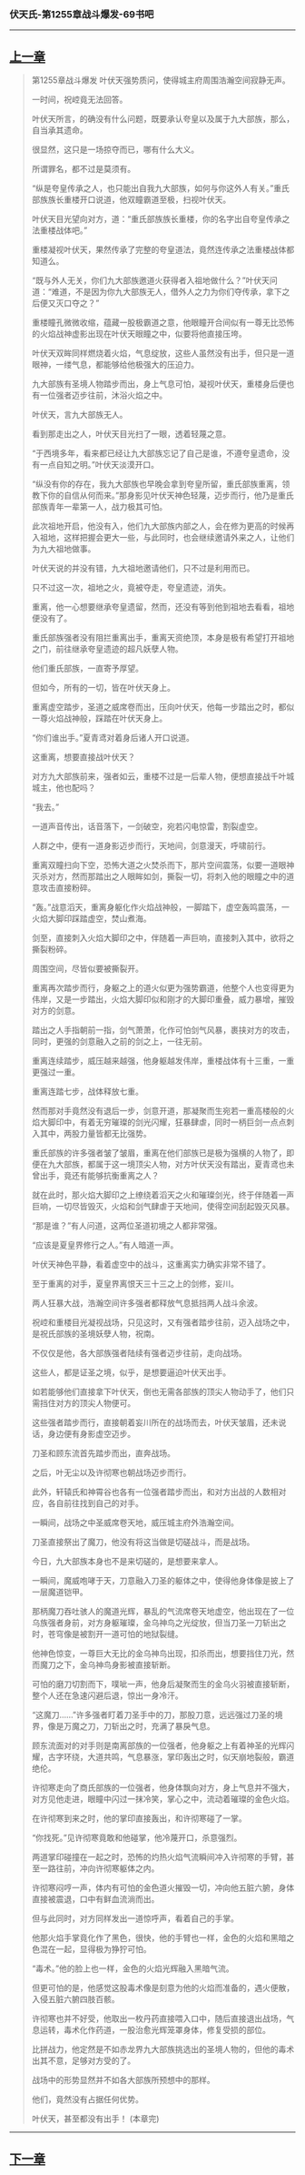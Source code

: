 ### 伏天氏-第1255章战斗爆发-69书吧

--------
[上一章](./465dac8b6404421d4e1882c320d48ab1.md)
--------


>
>
>
>第1255章战斗爆发
>叶伏天强势质问，使得城主府周围浩瀚空间寂静无声。
>
>一时间，祝崆竟无法回答。
>
>叶伏天所言，的确没有什么问题，既要承认夸皇以及属于九大部族，那么，自当承其遗命。
>
>很显然，这只是一场掠夺而已，哪有什么大义。
>
>所谓罪名，都不过是莫须有。
>
>“纵是夸皇传承之人，也只能出自我九大部族，如何与你这外人有关。”重氏部族族长重楼开口说道，他双瞳霸道至极，扫视叶伏天。
>
>叶伏天目光望向对方，道：“重氏部族族长重楼，你的名字出自夸皇传承之法重楼战体吧。”
>
>重楼凝视叶伏天，果然传承了完整的夸皇道法，竟然连传承之法重楼战体都知道么。
>
>“既与外人无关，你们九大部族邀道火获得者入祖地做什么？”叶伏天问道：“难道，不是因为你九大部族无人，借外人之力为你们夺传承，拿下之后便又灭口夺之？”
>
>重楼瞳孔微微收缩，蕴藏一股极霸道之意，他眼瞳开合间似有一尊无比恐怖的火焰战神虚影出现在叶伏天眼瞳之中，似要将他直接压垮。
>
>叶伏天双眸同样燃烧着火焰，气息绽放，这些人虽然没有出手，但只是一道眼神，一缕气息，都能够给他极强大的压迫力。
>
>九大部族有圣境人物踏步而出，身上气息可怕，凝视叶伏天，重楼身后便也有一位强者迈步往前，沐浴火焰之中。
>
>叶伏天，言九大部族无人。
>
>看到那走出之人，叶伏天目光扫了一眼，透着轻蔑之意。
>
>“于西境多年，看来都已经让九大部族忘记了自己是谁，不遵夸皇遗命，没有一点自知之明。”叶伏天淡漠开口。
>
>“纵没有你的存在，我九大部族也早晚会拿到夸皇所留，重氏部族重离，领教下你的自信从何而来。”那身影见叶伏天神色轻蔑，迈步而行，他乃是重氏部族青年一辈第一人，战力极其可怕。
>
>此次祖地开启，他没有入，他们九大部族内部之人，会在修为更高的时候再入祖地，这样把握会更大一些，与此同时，也会继续邀请外来之人，让他们为九大祖地做事。
>
>叶伏天说的并没有错，九大祖地邀请他们，只不过是利用而已。
>
>只不过这一次，祖地之火，竟被夺走，夸皇遗迹，消失。
>
>重离，他一心想要继承夸皇遗留，然而，还没有等到他到祖地去看看，祖地便没有了。
>
>重氏部族强者没有阻拦重离出手，重离天资绝顶，本身是极有希望打开祖地之门，前往继承夸皇遗迹的超凡妖孽人物。
>
>他们重氏部族，一直寄予厚望。
>
>但如今，所有的一切，皆在叶伏天身上。
>
>重离虚空踏步，圣道之威席卷而出，压向叶伏天，他每一步踏出之时，都似一尊火焰战神般，踩踏在叶伏天身上。
>
>“你们谁出手。”夏青鸢对着身后诸人开口说道。
>
>这重离，想要直接战叶伏天？
>
>对方九大部族前来，强者如云，重楼不过是一后辈人物，便想直接战千叶城城主，他也配吗？
>
>“我去。”
>
>一道声音传出，话音落下，一剑破空，宛若闪电惊雷，割裂虚空。
>
>人群之中，便有一道身影迈步而行，天地间，剑意漫天，呼啸前行。
>
>重离双瞳扫向下空，恐怖大道之火焚杀而下，那片空间震荡，似要一道眼神灭杀对方，然而那踏出之人眼眸如剑，撕裂一切，将刺入他的眼瞳之中的道意攻击直接粉碎。
>
>“轰。”战意滔天，重离身躯化作火焰战神般，一脚踏下，虚空轰鸣震荡，一火焰大脚印踩踏虚空，焚山煮海。
>
>剑至，直接刺入火焰大脚印之中，伴随着一声巨响，直接刺入其中，欲将之撕裂粉碎。
>
>周围空间，尽皆似要被撕裂开。
>
>重离再次踏步而行，身躯之上的道火似更为强势霸道，他整个人也变得更为伟岸，又是一步踏出，火焰大脚印似和刚才的大脚印重叠，威力暴增，摧毁对方的剑意。
>
>踏出之人手指朝前一指，剑气萧萧，化作可怕剑气风暴，裹挟对方的攻击，同时，更强的剑意融入之前的剑之上，一往无前。
>
>重离连续踏步，威压越来越强，他身躯越发伟岸，重楼战体有十三重，一重更强过一重。
>
>重离连踏七步，战体释放七重。
>
>然而那对手竟然没有退后一步，剑意开道，那凝聚而生宛若一重高楼般的火焰大脚印中，有着无穷璀璨的剑光闪耀，狂暴肆虐，同时一柄巨剑一点点刺入其中，两股力量皆都无比强势。
>
>重氏部族的许多强者皱了皱眉，重离在他们部族已是极为强横的人物了，即便在九大部族，都属于这一境顶尖人物，对方叶伏天没有踏出，夏青鸢也未曾出手，竟还有能够抗衡重离之人？
>
>就在此时，那火焰大脚印之上缭绕着滔天之火和璀璨剑光，终于伴随着一声巨响，一切尽皆毁灭，火焰和剑气肆虐于天地间，使得空间刮起毁灭风暴。
>
>“那是谁？”有人问道，这两位圣道初境之人都非常强。
>
>“应该是夏皇界修行之人。”有人暗道一声。
>
>叶伏天神色平静，看着虚空中的战斗，这重离实力确实非常不错了。
>
>至于重离的对手，夏皇界离恨天三十三之上的剑修，妄川。
>
>两人狂暴大战，浩瀚空间许多强者都释放气息抵挡两人战斗余波。
>
>祝崆和重楼目光凝视战场，只见这时，又有强者踏步往前，迈入战场之中，是祝氏部族的圣境妖孽人物，祝南。
>
>不仅仅是他，各大部族强者陆续有强者迈步往前，走向战场。
>
>这些人，都是证圣之境，似乎，是想要逼迫叶伏天出手。
>
>如若能够他们直接拿下叶伏天，倒也无需各部族的顶尖人物动手了，他们只需挡住对方的顶尖人物便可。
>
>这些强者踏步而行，直接朝着妄川所在的战场而去，叶伏天皱眉，还未说话，身边便有身影虚空迈步。
>
>刀圣和顾东流首先踏步而出，直奔战场。
>
>之后，叶无尘以及许彻寒也朝战场迈步而行。
>
>此外，轩辕氏和神霄谷也各有一位强者踏步而出，和对方出战的人数相对应，各自前往找到自己的对手。
>
>一瞬间，战场之中圣威席卷天地，威压城主府外浩瀚空间。
>
>刀圣直接祭出了魔刀，他没有将这当做是切磋战斗，而是战场。
>
>今日，九大部族本身也不是来切磋的，是想要来拿人。
>
>一瞬间，魔威咆哮于天，刀意融入刀圣的躯体之中，使得他身体像是披上了一层魔道铠甲。
>
>那柄魔刀吞吐骇人的魔道光辉，暴乱的气流席卷天地虚空，他出现在了一位乌族强者身前，对方身躯璀璨，金乌神鸟之光绽放，但当刀圣一刀斩出之时，苍穹像是被割开一道可怕的地狱裂缝。
>
>他神色惊变，一尊巨大无比的金乌神鸟出现，扣杀而出，想要挡住刀光，然而魔刀之下，金乌神鸟身影被直接斩断。
>
>可怕的磨刀切割而下，噗呲一声，他身后凝聚而生的金乌火羽被直接斩断，整个人还在急速闪避后退，惊出一身冷汗。
>
>“这魔刀……”许多强者盯着刀圣手中的刀，那股刀意，远远强过刀圣的境界，像是万魔之刀，刀斩出之时，充满了暴戾气息。
>
>顾东流面对的对手则是南离部族的一位强者，他身躯之上有着神圣的光辉闪耀，古字环绕，大道共鸣，气息暴涨，掌印轰出之时，似天崩地裂般，霸道绝伦。
>
>许彻寒走向了商氏部族的一位强者，他身体飘向对方，身上气息并不强大，对方见他走进，眼瞳中闪过一抹冷笑，掌心之中，流动着璀璨的金色火焰。
>
>在许彻寒到来之时，他的掌印直接轰出，和许彻寒碰了一掌。
>
>“你找死。”见许彻寒竟敢和他碰掌，他冷蔑开口，杀意强烈。
>
>两道掌印碰撞在一起之时，恐怖的灼热火焰气流瞬间冲入许彻寒的手臂，甚至一路往前，冲向许彻寒躯体之内。
>
>许彻寒闷哼一声，体内有可怕的金色道火摧毁一切，冲向他五脏六腑，身体直接被震退，口中有鲜血流淌而出。
>
>但与此同时，对方同样发出一道惊呼声，看着自己的手掌。
>
>他那火焰手掌竟化作了黑色，很快，他的手臂也一样，金色的火焰和黑暗之色混在一起，显得极为狰狞可怕。
>
>“毒术。”他的脸上也一样，金色的火焰光辉融入黑暗气流。
>
>但更可怕的是，他感觉这股毒术像是刻意为他的火焰而准备的，遇火便散，入侵五脏六腑四肢百骸。
>
>许彻寒也并不好受，他取出一枚丹药直接喂入口中，随后直接退出战场，气息运转，毒术化作药道，一股治愈光辉笼罩身体，修复受损的部位。
>
>比拼战力，他定然是不如赤龙界九大部族挑选出的圣境人物的，但他的毒术出其不意，足够对方受的了。
>
>战场中的形势显然并不如各大部族所预想中的那样。
>
>他们，竟然没有占据任何优势。
>
>叶伏天，甚至都没有出手！
>(本章完)
>
>

--------
[下一章](./da7d3fc70d0411e7e5696afd1e98befe.md)
--------
